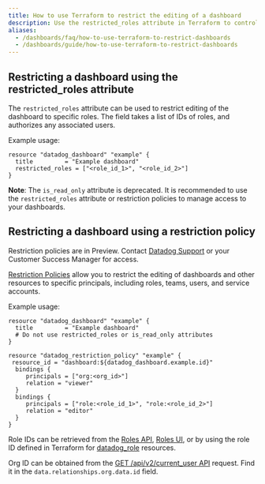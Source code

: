 ```yaml
---
title: How to use Terraform to restrict the editing of a dashboard
description: Use the restricted_roles attribute in Terraform to control dashboard editing permissions for specific user roles.
aliases:
  - /dashboards/faq/how-to-use-terraform-to-restrict-dashboards
  - /dashboards/guide/how-to-use-terraform-to-restrict-dashboards
---
```



## Restricting a dashboard using the restricted_roles attribute

The `restricted_roles` attribute can be used to restrict editing of the dashboard to specific roles. The field takes a list of IDs of roles, and authorizes any associated users.

Example usage:

```hcl
resource "datadog_dashboard" "example" {
  title         = "Example dashboard"
  restricted_roles = ["<role_id_1>", "<role_id_2>"]
}
```

**Note**: The `is_read_only` attribute is deprecated. It is recommended to use the `restricted_roles` attribute or restriction policies to manage access to your dashboards.

## Restricting a dashboard using a restriction policy

<div class="alert alert-warning">Restriction policies are in Preview. Contact <a href="/help/">Datadog Support</a> or your Customer Success Manager for access.</div>

[Restriction Policies][1] allow you to restrict the editing of dashboards and other resources to specific principals, including roles, teams, users, and service accounts.

Example usage:

```hcl
resource "datadog_dashboard" "example" {
  title         = "Example dashboard"
  # Do not use restricted_roles or is_read_only attributes
}

resource "datadog_restriction_policy" "example" {
 resource_id = "dashboard:${datadog_dashboard.example.id}"
  bindings {
     principals = ["org:<org_id>"]
     relation = "viewer"
  }
  bindings {
     principals = ["role:<role_id_1>", "role:<role_id_2>"]
     relation = "editor"
  }
}
```

Role IDs can be retrieved from the [Roles API][2], [Roles UI][5], or by using the role ID defined in Terraform for [datadog_role][3] resources.

Org ID can be obtained from the [GET /api/v2/current_user API][4] request. Find it in the `data.relationships.org.data.id` field. 




[1]: https://registry.terraform.io/providers/DataDog/datadog/latest/docs/resources/restriction_policy
[2]: /api/latest/roles/#list-roles
[3]: https://registry.terraform.io/providers/DataDog/datadog/latest/docs/resources/role
[4]: https://app.datadoghq.com/api/v2/current_user
[5]: https://app.datadoghq.com/organization-settings/roles
